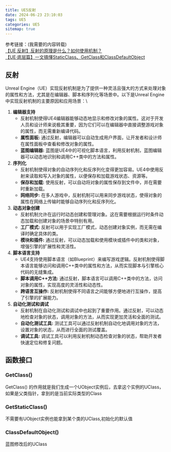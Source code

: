 ```yaml
---
title: UE5反射
date: 2024-06-23 23:10:03
tags: UE5
categories: UE5
sitemap: true
---
```

参考链接：(我需要的内容转载) \
[【UE 反射】反射的原理是什么？如何使用机制？](https://blog.csdn.net/hhw_hhw/article/details/139287867)  \
[【UE·底层篇】一文搞懂StaticClass、GetClass和ClassDefaultObject](https://blog.csdn.net/j756915370/article/details/117913118)
## 反射
Unreal Engine（UE）实现反射机制是为了提供一种灵活且强大的方式来处理对象的属性和方法，尤其是在编辑器、脚本和序列化等场景中。以下是Unreal Engine中实现反射机制的主要原因和应用场景：\
1. **编辑器支持**
   - 反射机制使得UE4编辑器能够动态地显示和修改对象的属性。这对于开发人员和设计师来说极其重要，因为它们可以在编辑器中直接调整游戏对象的属性，而无需重新编译代码。
   - **属性面板:** 通过反射，编辑器可以自动生成用户界面，让开发者和设计师在属性面板中查看和修改对象的属性。
   - **蓝图编辑器:** 蓝图是UE4中的可视化脚本语言，利用反射机制，蓝图编辑器可以动态地识别和调用C++类中的方法和属性。
2. **序列化**
   - 反射机制使得对象的自动序列化和反序列化变得更加容易。UE4中使用反射来读取和写入对象的属性，以便保存和加载游戏状态、资源等。
   - **保存和加载:** 使用反射，可以自动将对象的属性保存到文件中，并在需要时重新加载。
   - **网络同步:** 在多人游戏中，反射机制可以用来同步游戏状态，使得对象的属性在网络上传输时能够自动序列化和反序列化。
3. **动态对象创建**
   - 反射机制允许在运行时动态创建和管理对象。这在需要根据运行时条件动态加载和创建对象的场景中特别有用。
   - **工厂模式:** 反射可以用于实现工厂模式，动态创建对象实例，而无需在编译时确定具体的类。
   - **模块和插件:** 通过反射，可以动态加载和使用模块或插件中的类和对象，增强引擎的扩展性和灵活性。
4. **脚本语言支持**
   - UE4支持使用脚本语言（如Blueprint）来编写游戏逻辑。反射机制使得脚本语言能够访问和调用C++类中的属性和方法，从而实现脚本与引擎核心代码的无缝集成。
   - **脚本调用C++方法:** 通过反射，脚本语言可以调用C++类中的方法，访问对象的属性，实现高度的灵活性和动态性。
   - **跨语言互操作:** 反射机制使得不同语言之间能够方便地进行互操作，提高了引擎的扩展能力。
5. **自动化测试和调试**
   - 反射机制在自动化测试和调试中也起到了重要作用。通过反射，可以动态地检查对象的状态，调用对象的方法，从而实现更加灵活和全面的测试。
   - **自动化测试工具:** 测试工具可以通过反射机制自动化地调用对象的方法，设置对象的状态，从而进行全面的测试覆盖。
   - **调试工具:** 调试工具可以利用反射机制动态检查对象的状态，帮助开发者快速定位和修复问题。

## 函数接口
### GetClass()
GetClass() 的作用就是我们生成一个UObject实例后，去拿这个实例的UClass，如果是父类指针，拿到的是当前实际类型的Class
### GetStaticClass()
不需要有UObject实例也能拿到某个类的UClass,初始化的默认值
### ClassDefaultObject()
蓝图修改后的UClass
